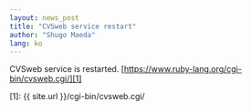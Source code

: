 ```yaml
---
layout: news_post
title: "CVSweb service restart"
author: "Shugo Maeda"
lang: ko
---
```


CVSweb service is restarted.
[https://www.ruby-lang.org/cgi-bin/cvsweb.cgi/][1]



[1]: {{ site.url }}/cgi-bin/cvsweb.cgi/
